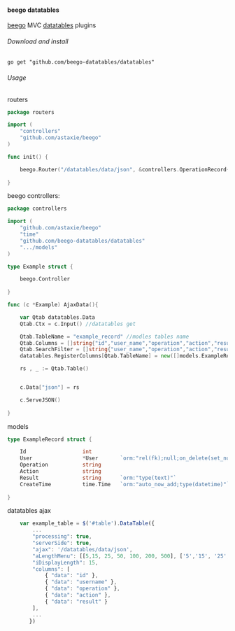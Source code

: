 #### beego  datatables

[beego](https://github.com/astaxie/beego/) MVC  [datatables](http://datatables.net/examples/server_side/pipeline.html) plugins

###### Download and install
`go get "github.com/beego-datatables/datatables"`

###### Usage

routers
```go
package routers

import (
	"controllers"
	"github.com/astaxie/beego"
)

func init() {

	beego.Router("/datatables/data/json", &controllers.OperationRecord{},"*:AjaxData")
	
}
```

beego controllers:
```go
package controllers

import (
	"github.com/astaxie/beego"
	"time"
	"github.com/beego-datatables/datatables"
	".../models"
)

type Example struct {

	beego.Controller
	
}

func (c *Example) AjaxData(){

	var Qtab datatables.Data
	Qtab.Ctx = c.Input() //datatables get

	Qtab.TableName = "example_record" //modles tables name
	Qtab.Columns = []string{"id","user_name","operation","action","result","create_time"} //datatables columns arrange
	Qtab.SearchFilter = []string{"user_name","operation","action","result"} //datatables filter
	datatables.RegisterColumns[Qtab.TableName] = new([]models.ExampleRecord) //register result 

	rs , _ := Qtab.Table()


	c.Data["json"] = rs

	c.ServeJSON()
	
}

```


models

```go
type ExampleRecord struct {

	Id					int
	User				*User 		`orm:"rel(fk);null;on_delete(set_null)"`
	Operation 			string
	Action 				string
	Result 				string		`orm:"type(text)"`
	CreateTime 			time.Time 	`orm:"auto_now_add;type(datetime)"`
	
}
```

datatables ajax

```javascript
    var example_table = $('#table').DataTable({
        ...
        "processing": true,
        "serverSide": true,
        "ajax": '/datatables/data/json',
        "aLengthMenu": [[5,15, 25, 50, 100, 200, 500], ['5','15', '25', '50', '100', '200', '500']],
        "iDisplayLength": 15,
        "columns": [
            { "data": "id" },
            { "data": "username" },
            { "data": "operation" },
            { "data": "action" },
            { "data": "result" }
        ],
        ...
       })
```
